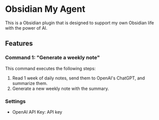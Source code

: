 # Obsidian My Agent

This is a Obsidian plugin that is designed to support my own Obsidian life with the power of AI.

## Features

### Command 1: "Generate a weekly note"

This command executes the following steps:

1. Read 1 week of daily notes, send them to OpenAI's ChatGPT, and summarize them.
2. Generate a new weekly note with the summary.

### Settings

- OpenAI API Key: API key
